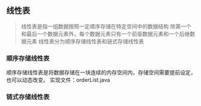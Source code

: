 ## 线性表
> 线性表是指一组数据按照一定顺序存储在特定空间中的数据结构
> 除第一个和最后一个数据元素外，每个数据元素只有一个前驱数据元素和一个后继数据元素
> 线性表分为顺序存储线性表和链式存储线性表
### 顺序存储线性表
   顺序存储线性表是将数据存储在一块连续的内存空间内，存储空间需要提前设定，也可以动态改变。
   实现文件：orderList.java
### 链式存储线性表